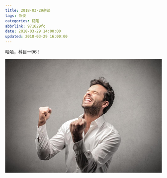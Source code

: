 ```yaml
---
title: 2018-03-29杂谈
tags: 杂谈
categories: 随笔
abbrlink: 971629fc
date: 2018-03-29 14:00:00
updated: 2018-03-29 16:00:00
---
```

哈哈，科目一96！

![I'm very happy.](/images/happy.jpg)
